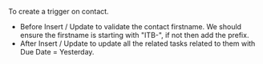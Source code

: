 To create a trigger on contact.

- Before Insert / Update to validate the contact firstname. We should ensure the firstname is starting with "ITB-", if not then  add the prefix. 
- After Insert / Update to update all the related tasks related to them with Due Date = Yesterday.


